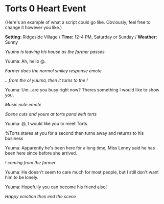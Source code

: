# Torts 0 Heart Event
(Here's an example of what a script could go like. Obviously, feel free to change it however you like.)

**Setting:** Ridgeside Village / **Time:** 12-4 PM, Saturday or Sunday / **Weather:** Sunny

*Yuuma is leaving his house as the farmer passes.*

Yuuma: Ah, hello @.

*Farmer does the normal smiley response emote.*

*...from the ol yuuma, then it turns to the !*

Yuuma: Um...are you busy right now? Theres something I would like to show you.

*Music note emote*

*Scene cuts and youre at torts pond with torts*

Yuuma: @, I would like you to meet Torts.

%Torts stares at you for a second then turns away and returns to his business

Yuuma: Apparently he's been here for a long time, Miss Lenny said he has been here since before she arrived.

*! coming from the farmer*

Yuuma: He doesn't seem to care much for most people, but I still don't want him to be lonely.

Yuuma: Hopefully you can become his friend also!

*Happy emotion then end the scene*

